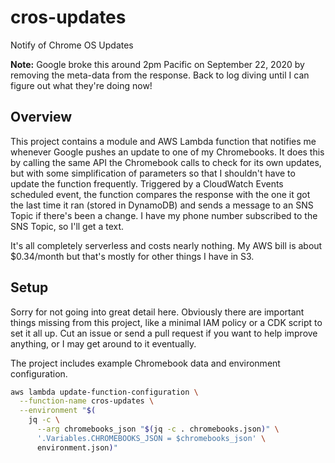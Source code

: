 # cros-updates
Notify of Chrome OS Updates

**Note:** Google broke this around 2pm Pacific on September 22, 2020 by removing the meta-data from the response. Back to log diving until I can figure out what they're doing now!

## Overview
This project contains a module and AWS Lambda function that notifies me
whenever Google pushes an update to one of my Chromebooks. It does this by
calling the same API the Chromebook calls to check for its own updates, but
with some simplification of parameters so that I shouldn't have to update the
function frequently. Triggered by a CloudWatch Events scheduled event, the
function compares the response with the one it got the last time it ran (stored
in DynamoDB) and sends a message to an SNS Topic if there's been a change. I
have my phone number subscribed to the SNS Topic, so I'll get a text.

It's all completely serverless and costs nearly nothing. My AWS bill is about
$0.34/month but that's mostly for other things I have in S3.

## Setup
Sorry for not going into great detail here. Obviously there are important
things missing from this project, like a minimal IAM policy or a CDK script to
set it all up. Cut an issue or send a pull request if you want to help improve
anything, or I may get around to it eventually.

The project includes example Chromebook data and environment configuration.

```sh
aws lambda update-function-configuration \
  --function-name cros-updates \
  --environment "$(
    jq -c \
      --arg chromebooks_json "$(jq -c . chromebooks.json)" \
      '.Variables.CHROMEBOOKS_JSON = $chromebooks_json' \
      environment.json)"
```
